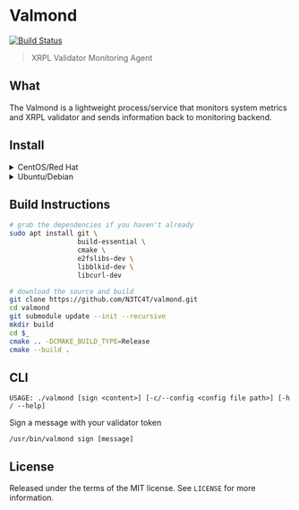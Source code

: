 # Valmond
[![Build Status](https://travis-ci.org/N3TC4T/valmond.svg?branch=master)](https://travis-ci.org/N3TC4T/valmond)

> XRPL Validator Monitoring Agent

## What
 The Valmond is a lightweight process/service that monitors system
 metrics and XRPL validator and sends information back to monitoring backend.


## Install


<details>
<summary>CentOS/Red Hat</summary>
<br>

**Install the XRPL-Labs RPM repository:**

```
cat << REPOFILE | sudo tee /etc/yum.repos.d/xrpl-labs.repo
[xrpl-labs-stable]
name=XRPL Labs Packages
baseurl=https://packages.xrpl-labs.com/rpm/stable/
enabled=1
gpgcheck=0
gpgkey=https://packages.xrpl-labs.com/rpm/stable/repodata/repomd.xml.key
repo_gpgcheck=1
REPOFILE

```

**Fetch the latest repo updates:**

```
sudo yum -y update
```

**Install the agent package:**

```
sudo yum install valmond
```

**Enable and start the service:**

```
sudo systemctl enable valmond.service
sudo systemctl start valmond.service
```

</details>

<details>
<summary>Ubuntu/Debian</summary>
<br>
Will release in the debian package repository
</details>


## Build Instructions
```bash
# grab the dependencies if you haven't already
sudo apt install git \
                 build-essential \
                 cmake \
                 e2fslibs-dev \
                 libblkid-dev \
                 libcurl-dev

# download the source and build
git clone https://github.com/N3TC4T/valmond.git
cd valmond
git submodule update --init --recursive
mkdir build
cd $_
cmake .. -DCMAKE_BUILD_TYPE=Release
cmake --build .

```


## CLI

```
USAGE: ./valmond [sign <content>] [-c/--config <config file path>] [-h / --help]
```

Sign a message with your validator token

```
/usr/bin/valmond sign [message]
```


## License
Released under the terms of the MIT license. See `LICENSE` for more
information.
